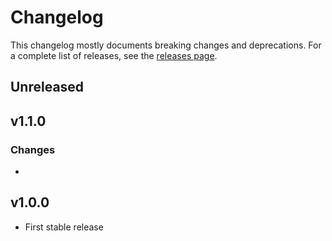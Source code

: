 # Changelog

This changelog mostly documents breaking changes and deprecations.
For a complete list of releases, see the [releases page][0].

[0]: https://github.com/treehouselabs/model-config/releases

## Unreleased


## v1.1.0

### Changes
*

## v1.0.0
* First stable release

